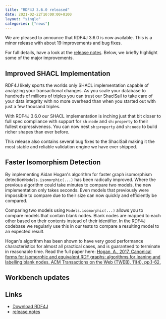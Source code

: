 ```yaml
---
title: "RDF4J 3.6.0 released"
date: 2021-02-22T10:00:00+0100
layout: "single"
categories: ["news"]
---
```

We are pleased to announce that RDF4J 3.6.0 is now available. This is a minor release with about 19 
improvements and bug fixes.

For full details, have a look at the [release notes](/release-notes/3.6.0). Below, we briefly highlight some
of the major improvements.

<!--more-->

## Improved SHACL Implementation
RDF4J likely sports the worlds only SHACL implementation capable of analyzing your transactional changes.
As you scale your database to hundreds of millions of triples you can trust our ShaclSail to take care of 
your data integrity with no more overhead than when you started out with just a few thousand triples. 

With RDF4J 3.6.0 our SHACL implementation is inching just that bit closer to full spec compliance with 
support for `sh:node` and `sh:property` to their fullest expressiveness. You can now nest `sh:property`
and `sh:node` to build richer shapes than ever before. 

This release also contains several bug fixes to the ShaclSail making it the most stable and reliable validation
engine we have ever shipped.


## Faster Isomorphism Detection
By implementing Aidan Hogan's algorithm for faster graph isomorphism detection`Models.isomorphic(...)`
has been radically improved. Where the previous algorithm could take minutes to compare two models, the
new implementation only takes seconds. Even models that previously were impossible to compare due to 
their size can now quickly and efficiently be compared.

Comparing two models using `Models.isomorphic(...)` allows you to compare models that contain blank 
nodes. Blank nodes are mapped to each other based on their contents instead of their identifier. In the
RDF4J codebase we regularly use this in our tests to compare a resulting model to an expected result. 

Hogan's algorithm has been shown to have very good performance characteristics for almost all practical
cases, and is guaranteed to terminate in reasonable time. Read the full paper here: [Hogan, A., 2017. Canonical forms for isomorphic and equivalent RDF graphs: algorithms for leaning and labelling blank nodes. ACM Transactions on the Web (TWEB), 11(4), pp.1-62.](http://aidanhogan.com/docs/rdf-canonicalisation.pdf)


## Workbench updates


## Links

- [Download RDF4J](/download/)
- [release notes](/release-notes/3.6.0)

